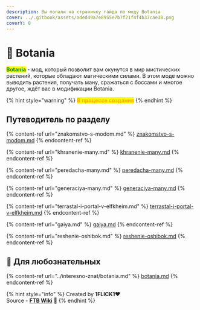 ```yaml
---
description: Вы попали на страничку гайда по моду Botania
cover: ../.gitbook/assets/aded49a7e8955e7b7f21f4f4b37cae38.png
coverY: 0
---
```


# 🌸 Botania

<mark style="color:green;">**Botania**</mark> - мод, который позволит вам окунутся в мир мистических растений, которые обладают магическими силами. В этом моде можно выводить растения, получать ману, сражаться с боссами и многое другое, ждёт вас в модификации Botania.

{% hint style="warning" %}
<mark style="color:orange;">**В процессе создания**</mark>
{% endhint %}

## Путеводитель по разделу

{% content-ref url="znakomstvo-s-modom.md" %}
[znakomstvo-s-modom.md](znakomstvo-s-modom.md)
{% endcontent-ref %}

{% content-ref url="khranenie-many.md" %}
[khranenie-many.md](khranenie-many.md)
{% endcontent-ref %}

{% content-ref url="peredacha-many.md" %}
[peredacha-many.md](peredacha-many.md)
{% endcontent-ref %}

{% content-ref url="generaciya-many.md" %}
[generaciya-many.md](generaciya-many.md)
{% endcontent-ref %}

{% content-ref url="terrastal-i-portal-v-elfkheim.md" %}
[terrastal-i-portal-v-elfkheim.md](terrastal-i-portal-v-elfkheim.md)
{% endcontent-ref %}

{% content-ref url="gaiya.md" %}
[gaiya.md](gaiya.md)
{% endcontent-ref %}

{% content-ref url="reshenie-oshibok.md" %}
[reshenie-oshibok.md](reshenie-oshibok.md)
{% endcontent-ref %}

## :pushpin: Для любознательных

{% content-ref url="../interesno-znat/botania.md" %}
[botania.md](../interesno-znat/botania.md)
{% endcontent-ref %}

{% hint style="info" %}
Created by **1FLICK1**:heart:\
Source - [**FTB Wiki**](https://ftbwiki.org) :notebook:
{% endhint %}
